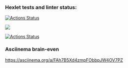 ### Hexlet tests and linter status:
[![Actions Status](https://github.com/nikboxinbox/frontend-project-lvl1/workflows/hexlet-check/badge.svg)](https://github.com/nikboxinbox/frontend-project-lvl1/actions)

<a href="https://codeclimate.com/github/codeclimate/codeclimate/maintainability"><img src="https://api.codeclimate.com/v1/badges/a99a88d28ad37a79dbf6/maintainability" /></a>

[![Actions Status](https://github.com/nikboxinbox/frontend-project-lvl1/workflows/lint/badge.svg)](https://github.com/nikboxinbox/frontend-project-lvl1/actions)

### Asciinema brain-even
https://asciinema.org/a/FAh7B5Xd4zmpFObbpJW4OV7PZ






